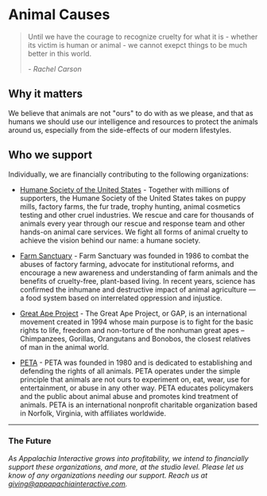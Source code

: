 # Animal Causes

> Until we have the courage to recognize cruelty for what it is - whether its victim is human or animal - we cannot exepct things to be much better in this world.
>
>*- Rachel Carson*

## Why it matters

We believe that animals are not "ours" to do with as we please, and that as humans we should use our intelligence and resources to protect the animals around us, especially from the side-effects of our modern lifestyles.

## Who we support

Individually, we are financially contributing to the following organizations:

- [Humane Society of the United States](https://www.humanesociety.org/) - Together with millions of supporters, the Humane Society of the United States takes on puppy mills, factory farms, the fur trade, trophy hunting, animal cosmetics testing and other cruel industries. We rescue and care for thousands of animals every year through our rescue and response team and other hands-on animal care services. We fight all forms of animal cruelty to achieve the vision behind our name: a humane society.

- [Farm Sanctuary](https://www.farmsanctuary.org) - Farm Sanctuary was founded in 1986 to combat the abuses of factory farming, advocate for institutional reforms, and encourage a new awareness and understanding of farm animals and the benefits of cruelty-free, plant-based living. In recent years, science has confirmed the inhumane and destructive impact of animal agriculture — a food system based on interrelated oppression and injustice.

- [Great Ape Project](https://www.projetogap.org.br/en/) - The Great Ape Project, or GAP, is an international movement created in 1994 whose main purpose is to fight for the basic rights to life, freedom and non-torture of the nonhuman great apes – Chimpanzees, Gorillas, Orangutans and Bonobos, the closest relatives of man in the animal world.

- [PETA](https://peta.org) - PETA was founded in 1980 and is dedicated to establishing and defending the rights of all animals. PETA operates under the simple principle that animals are not ours to experiment on, eat, wear, use for entertainment, or abuse in any other way. PETA educates policymakers and the public about animal abuse and promotes kind treatment of animals. PETA is an international nonprofit charitable organization based in Norfolk, Virginia, with affiliates worldwide.

---

### The Future

*As Appalachia Interactive grows into profitability, we intend to financially support these organizations, and more, at the studio level.  Please let us know of any organizations needing our support.  Reach us at [giving@appapachiainteractive.com](mailto:giving@appalachiainteractive.com).*
